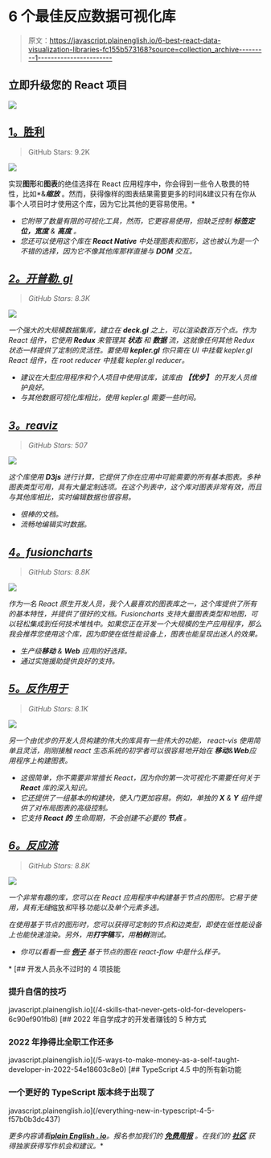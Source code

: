 # 6 个最佳反应数据可视化库

> 原文：<https://javascript.plainenglish.io/6-best-react-data-visualization-libraries-fc155b573168?source=collection_archive---------1----------------------->

## 立即升级您的 React 项目

![](img/8fb60e64d52539e11c252f753d0945f5.png)

## [1。胜利](https://github.com/FormidableLabs/victory)

> GitHub Stars: 9.2K

![](img/7bad983daa3c7b05e7893a8532e711a7.png)

实现**图形**和**图表**的绝佳选择在 React 应用程序中，你会得到一些令人敬畏的特性，比如*&***缩放*** 。然而，获得像样的图表结果需要更多的时间&建议只有在你从事个人项目时才使用这个库，因为它比其他的更容易使用。*

*   *它附带了数量有限的可视化工具，然而，它更容易使用，但缺乏控制 ***标签定位，宽度*** & ***高度*** 。*
*   *您还可以使用这个库在 ***React Native*** 中处理图表和图形，这也被认为是一个不错的选择，因为它不像其他库那样直接与 **DOM** 交互。*

## *[2。开普勒. gl](https://github.com/keplergl/kepler.gl)*

> *GitHub Stars: 8.3K*

*![](img/01c18851df1fd68432f0b0bd991381d2.png)*

*一个强大的大规模数据集库，建立在 **deck.gl** 之上，可以渲染数百万个点。作为 React 组件，它使用 **Redux** 来管理其 ***状态*** 和 ***数据*** 流，这就像任何其他 Redux 状态一样提供了定制的灵活性。要使用 ***kepler.gl*** 你只需在 UI 中挂载 kepler.gl React 组件，在 root reducer 中挂载 kepler.gl reducer。*

*   *建议在大型应用程序和个人项目中使用该库，该库由 ***【优步】*** 的开发人员维护良好。*
*   *与其他数据可视化库相比，使用 kepler.gl 需要一些时间。*

## *[3。reaviz](https://github.com/reaviz/reaviz)*

> *GitHub Stars: 507*

*![](img/c6fb91e04569c1c86f130d15532ec2db.png)*

*这个库使用 ***D3js*** 进行计算，它提供了你在应用中可能需要的所有基本图表。多种图表类型可用，具有大量定制选项。在这个列表中，这个库对图表非常有效，而且与其他库相比，实时编辑数据也很容易。*

*   *很棒的文档。*
*   *流畅地编辑实时数据。*

## *[4。fusioncharts](https://github.com/fusioncharts)*

> *GitHub Stars: 8.8K*

*![](img/1800c64683a1cd082f954467a70e0a67.png)*

*作为一名 React 原生开发人员，我个人最喜欢的图表库之一，这个库提供了所有的基本特性，并提供了很好的文档。Fusioncharts 支持大量图表类型和地图，可以轻松集成到任何技术堆栈中。如果您正在开发一个大规模的生产应用程序，那么我会推荐您使用这个库，因为即使在低性能设备上，图表也能呈现出迷人的效果。*

*   *生产级**移动** & **Web** 应用的好选择。*
*   *通过实施援助提供良好的支持。*

## *[5。反作用于](https://github.com/uber/react-vis)*

> *GitHub Stars: 8.1K*

*![](img/a71201b735116a695fdbce19e458be1a.png)*

*另一个由优步的开发人员构建的伟大的库具有一些伟大的功能， *react-vis* 使用简单且灵活，刚刚接触 react 生态系统的初学者可以很容易地开始在 ***移动***&***Web***应用程序上构建图表。*

*   *这很简单，你不需要非常擅长 React，因为你的第一次可视化不需要任何关于 ***React*** 库的深入知识。*
*   *它还提供了一组基本的构建块，使入门更加容易。*例如*，单独的 **X** & **Y** 组件提供了对布局图表的高级控制。*
*   *它支持 ***React 的*** 生命周期，不会创建不必要的 ***节点*** 。*

## *[6。反应流](https://github.com/wbkd/react-flow)*

> *GitHub Stars: 8.8K*

*![](img/71b752832fa149cad7c92ea238bbddd8.png)*

*一个非常有趣的库，您可以在 React 应用程序中构建基于节点的图形。它易于使用，具有无缝*缩放*和*平移*功能以及单个元素多选。*

*在使用基于节点的图形时，您可以获得可定制的节点和边类型，即使在低性能设备上也能快速渲染。另外，用**打字稿**写，用**柏树**测试。*

*   *你可以看看一些 [***例子***](https://reactflow.dev/examples/) 基于节点的图在 react-flow 中是什么样子。*

*[](/4-skills-that-never-gets-old-for-developers-6c90ef901fb8) [## 开发人员永不过时的 4 项技能

### 提升自信的技巧

javascript.plainenglish.io](/4-skills-that-never-gets-old-for-developers-6c90ef901fb8) [](/5-ways-to-make-money-as-a-self-taught-developer-in-2022-54e18603c8e0) [## 2022 年自学成才的开发者赚钱的 5 种方式

### 2022 年挣得比全职工作还多

javascript.plainenglish.io](/5-ways-to-make-money-as-a-self-taught-developer-in-2022-54e18603c8e0) [](/everything-new-in-typescript-4-5-f57b0b3dc437) [## TypeScript 4.5 中的所有新功能

### 一个更好的 TypeScript 版本终于出现了

javascript.plainenglish.io](/everything-new-in-typescript-4-5-f57b0b3dc437) 

*更多内容请看*[***plain English . io***](http://plainenglish.io/)*。报名参加我们的* [***免费周报***](http://newsletter.plainenglish.io/) *。在我们的* [***社区***](https://discord.gg/GtDtUAvyhW) *获得独家获得写作机会和建议。**